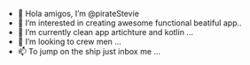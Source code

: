 - 👋 Hola amigos, I’m @pirateStevie
- 👀 I’m interested in creating awesome functional beatiful app..
- 🌱 I’m currently clean app artichture and kotlin ...
- 💞️ I’m looking to crew men  ...
- 📫 To jump on the ship just inbox me ...

<!---
pirateStevie/pirateStevie is a ✨ special ✨ repository because its `README.md` (this file) appears on your GitHub profile.
You can click the Preview link to take a look at your changes.
--->
